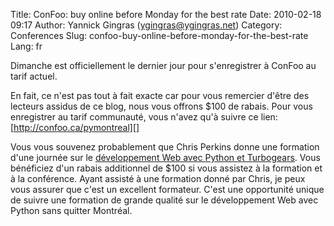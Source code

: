 Title: ConFoo: buy online before Monday for the best rate
Date: 2010-02-18 09:17
Author: Yannick Gingras (ygingras@ygingras.net)
Category: Conferences
Slug: confoo-buy-online-before-monday-for-the-best-rate
Lang: fr

Dimanche est officiellement le dernier jour pour s'enregistrer à ConFoo
au tarif actuel.

En fait, ce n'est pas tout à fait exacte car pour vous remercier d'être
des lecteurs assidus de ce blog, nous vous offrons $100 de rabais. Pour
vous enregistrer au tarif communauté, vous n'avez qu'à suivre ce lien:
[http://confoo.ca/pymontreal][]

Vous vous souvenez probablement que Chris Perkins donne une formation
d'une journée sur le [développement Web avec Python et Turbogears][].
Vous bénéficiez d'un rabais additionnel de $100 si vous assistez à la
formation et à la conférence. Ayant assisté à une formation donné par
Chris, je peux vous assurer que c'est un excellent formateur. C'est une
opportunité unique de suivre une formation de grande qualité sur le
développement Web avec Python sans quitter Montréal.

  [http://confoo.ca/pymontreal]: http://confoo.ca/pymontreal
  [développement Web avec Python et Turbogears]: http://confoo.ca/fr/2010/session/relational-database-apps-with-turbogears
